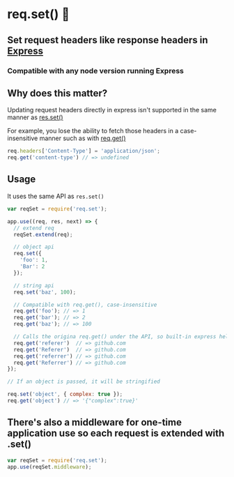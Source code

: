 # req.set() :pushpin:

## Set request headers like response headers in [Express](https://expressjs.com/)

### Compatible with any node version running Express

## Why does this matter?
Updating request headers directly in express isn't supported in the same manner as [res.set()](https://expressjs.com/en/api.html#res.set)

For example, you lose the ability to fetch those headers in a case-insensitive manner such as with [req.get()](https://expressjs.com/en/api.html#req.get)

```js
req.headers['Content-Type'] = 'application/json';
req.get('content-type') // => undefined
```

## Usage
It uses the same API as `res.set()`

```js
var reqSet = require('req.set');

app.use((req, res, next) => {
  // extend req
  reqSet.extend(req);

  // object api
  req.set({
    'foo': 1,
    'Bar': 2
  });

  // string api
  req.set('baz', 100);

  // Compatible with req.get(), case-insensitive
  req.get('foo'); // => 1
  req.get('bar'); // => 2
  req.get('baz'); // => 100

  // Calls the origina req.get() under the API, so built-in express helpers work
  req.get('referer')  // => github.com
  req.get('Referer')  // => github.com
  req.get('referrer') // => github.com
  req.get('Referrer') // => github.com
});
```

```js
// If an object is passed, it will be stringified

req.set('object', { complex: true });
req.get('object') // => '{"complex":true}'
```

## There's also a middleware for one-time application use so each request is extended with .set()

```js
var reqSet = require('req.set');
app.use(reqSet.middleware);
```
